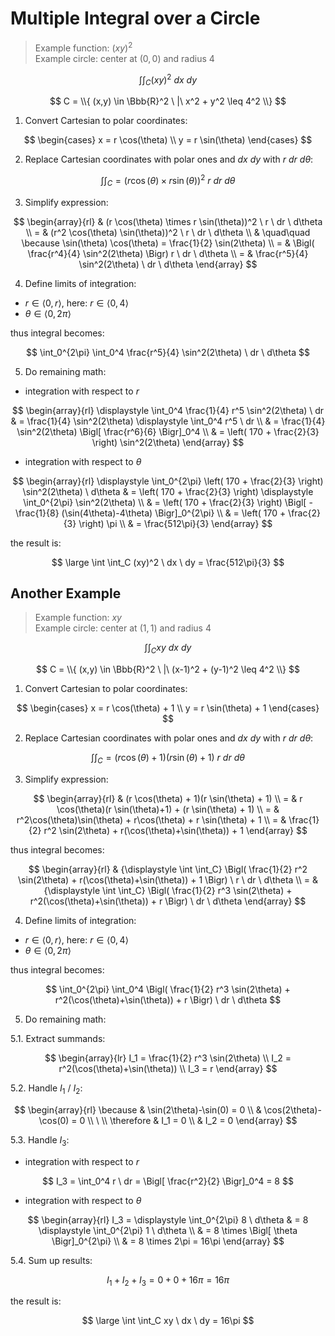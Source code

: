 # Multiple Integral over a Circle

> Example function: $(xy)^2$  
> Example circle: center at $(0,0)$ and radius $4$


$$
\int \int_C (xy)^2 \ dx \ dy
$$

$$
C = \\{
(x,y) \in \Bbb{R}^2 \ |\  x^2 + y^2 \leq 4^2
\\}
$$

1. Convert Cartesian to polar coordinates:

$$
\begin{cases}
x = r \cos(\theta)
\\
y = r \sin(\theta)
\end{cases}
$$

2. Replace Cartesian coordinates with polar ones and $dx \ dy$ with $r \ dr \ d\theta$:

$$
\int \int_C = (r \cos(\theta) \times r \sin(\theta))^2 \ r \ dr \ d\theta
$$

3. Simplify expression:

$$
\begin{array}{rl}
& (r \cos(\theta) \times r \sin(\theta))^2 \ r \ dr \ d\theta
\\
= & (r^2 \cos(\theta) \sin(\theta))^2 \ r \ dr \ d\theta
\\
& \quad\quad \because \sin(\theta) \cos(\theta) = \frac{1}{2} \sin(2\theta)
\\
= & \Bigl( \frac{r^4}{4} \sin^2(2\theta) \Bigr) r \ dr \ d\theta
\\
= & \frac{r^5}{4} \sin^2(2\theta) \ dr \ d\theta
\end{array}
$$

4. Define limits of integration:
- $r \in \langle 0,r \rangle$, here: $r \in \langle 0,4 \rangle$
- $\theta \in \langle 0,2\pi \rangle$

thus integral becomes:

$$
\int_0^{2\pi} \int_0^4 \frac{r^5}{4} \sin^2(2\theta) \ dr \ d\theta
$$

5. Do remaining math:

- integration with respect to $r$

$$
\begin{array}{rl}
\displaystyle
\int_0^4 \frac{1}{4} r^5 \sin^2(2\theta) \ dr & = \frac{1}{4} \sin^2(2\theta) \displaystyle \int_0^4 r^5 \ dr
\\
& = \frac{1}{4} \sin^2(2\theta) \Bigl[
\frac{r^6}{6}
\Bigr]_0^4
\\
& = \left( 170 + \frac{2}{3} \right) \sin^2(2\theta)
\end{array}
$$

- integration with respect to $\theta$

$$
\begin{array}{rl}
\displaystyle \int_0^{2\pi}
 \left( 170 + \frac{2}{3} \right) \sin^2(2\theta) \ d\theta & =  \left( 170 + \frac{2}{3} \right) \displaystyle \int_0^{2\pi} \sin^2(2\theta)
 \\
 & =  \left( 170 + \frac{2}{3} \right) \Bigl[
 -\frac{1}{8} (\sin(4\theta)-4\theta)
 \Bigr]_0^{2\pi}
 \\
 & =  \left( 170 + \frac{2}{3} \right) \pi
 \\
 & = \frac{512\pi}{3}
 \end{array}
$$

the result is:

$$
\large
\int \int_C (xy)^2 \ dx \ dy = \frac{512\pi}{3}
$$

## Another Example

> Example function: $xy$  
> Example circle: center at $(1,1)$ and radius $4$

$$
\int \int_C xy \ dx \ dy
$$

$$
C = \\{
(x,y) \in \Bbb{R}^2 \ |\  (x-1)^2 + (y-1)^2 \leq 4^2
\\}
$$

1. Convert Cartesian to polar coordinates:

$$
\begin{cases}
x = r \cos(\theta) + 1
\\
y = r \sin(\theta) + 1
\end{cases}
$$

2. Replace Cartesian coordinates with polar ones and $dx \ dy$ with $r \ dr \ d\theta$:

$$
\int \int_C = (r \cos(\theta) + 1)(r \sin(\theta) + 1) \ r \ dr \ d\theta
$$

3. Simplify expression:

$$
\begin{array}{rl}
& (r \cos(\theta) + 1)(r \sin(\theta) + 1)
\\
= & r \cos(\theta)(r \sin(\theta)+1) + (r \sin(\theta) + 1)
\\
= & r^2\cos(\theta)\sin(\theta) + r\cos(\theta) + r \sin(\theta) + 1
\\
= & \frac{1}{2} r^2 \sin(2\theta) + r(\cos(\theta)+\sin(\theta)) + 1
\end{array}
$$

thus integral becomes:

$$
\begin{array}{rl}
& {\displaystyle \int \int_C} \Bigl( \frac{1}{2} r^2 \sin(2\theta) + r(\cos(\theta)+\sin(\theta)) + 1 \Bigr) \ r \ dr \ d\theta
\\
= & {\displaystyle \int \int_C} \Bigl( \frac{1}{2} r^3 \sin(2\theta) + r^2(\cos(\theta)+\sin(\theta)) + r \Bigr) \ dr \ d\theta
\end{array}
$$

4. Define limits of integration:

- $r \in \langle 0,r \rangle$, here: $r \in \langle 0,4 \rangle$
- $\theta \in \langle 0,2\pi \rangle$

thus integral becomes:

$$
\int_0^{2\pi} \int_0^4 \Bigl( \frac{1}{2} r^3 \sin(2\theta) + r^2(\cos(\theta)+\sin(\theta)) + r \Bigr) \ dr \ d\theta
$$

5. Do remaining math:

5.1. Extract summands:

$$
\begin{array}{lr}
I_1 = \frac{1}{2} r^3 \sin(2\theta)
\\
I_2 = r^2(\cos(\theta)+\sin(\theta))
\\
I_3 = r
\end{array}
$$

5.2. Handle $I_1$ / $I_2$:

$$
\begin{array}{rl}
\because & \sin(2\theta)-\sin(0) = 0
\\
& \cos(2\theta)-\cos(0) = 0
\\
\ 
\\
\therefore & I_1 = 0
\\
& I_2 = 0
\end{array}
$$

5.3. Handle $I_3$:

- integration with respect to $r$

$$
I_3 = \int_0^4 r \ dr = \Bigl[ \frac{r^2}{2} \Bigr]_0^4 = 8
$$

- integration with respect to $\theta$

$$
\begin{array}{rl}
I_3 = \displaystyle \int_0^{2\pi} 8 \ d\theta & =
8 \displaystyle \int_0^{2\pi} 1 \ d\theta
\\
& = 8 \times \Bigl[ \theta \Bigr]_0^{2\pi}
\\
& = 8 \times 2\pi = 16\pi
\end{array}
$$

5.4. Sum up results:

$$
I_1 + I_2 + I_3 = 0 + 0 + 16\pi = 16\pi
$$

the result is:

$$
\large
\int \int_C xy \ dx \ dy = 16\pi
$$

